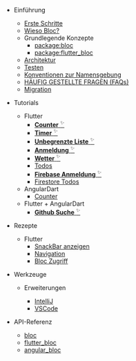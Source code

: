 - Einführung

  - [Erste Schritte](de-de/gettingstarted.md)
  - [Wieso Bloc?](de-de/whybloc.md)
  - Grundlegende Konzepte
    - [package:bloc](de-de/coreconcepts.md)
    - [package:flutter_bloc](de-de/flutterbloccoreconcepts.md)
  - [Architektur](de-de/architecture.md)
  - [Testen](de-de/testing.md)
  - [Konventionen zur Namensgebung](de-de/blocnamingconventions.md)
  - [HÄUFIG GESTELLTE FRAGEN (FAQs)](de-de/faqs.md)
  - [Migration](de-de/migration.md)

- Tutorials

  - Flutter
    - [**Counter** <sup>✨</sup>](fluttercountertutorial.md)
    - [**Timer** <sup>✨</sup>](fluttertimertutorial.md)
    - [**Unbegrenzte Liste** <sup>✨</sup>](flutterinfinitelisttutorial.md)
    - [**Anmeldung** <sup>✨</sup>](flutterlogintutorial.md)
    - [**Wetter** <sup>✨</sup>](flutterweathertutorial.md)
    - [Todos](fluttertodostutorial.md)
    - [**Firebase Anmeldung** <sup>✨</sup>](flutterfirebaselogintutorial.md)
    - [Firestore Todos](flutterfirestoretodostutorial.md)
  - AngularDart
    - [Counter](angularcountertutorial.md)
  - Flutter + AngularDart
    - [**Github Suche** <sup>✨</sup>](flutterangulargithubsearch.md)

- Rezepte

  - Flutter
    - [SnackBar anzeigen](recipesfluttershowsnackbar.md)
    - [Navigation](recipesflutternavigation.md)
    - [Bloc Zugriff](recipesflutterblocaccess.md)

- Werkzeuge

  - Erweiterungen

    - [IntelliJ](blocintellijextension.md)
    - [VSCode](blocvscodeextension.md)

- API-Referenz
  - [bloc](https://pub.dev/documentation/bloc/latest/bloc/bloc-library.html)
  - [flutter_bloc](https://pub.dev/documentation/flutter_bloc/latest/flutter_bloc/flutter_bloc-library.html)
  - [angular_bloc](https://pub.dev/documentation/angular_bloc/latest/angular_dart/angular_dart-library.html)
